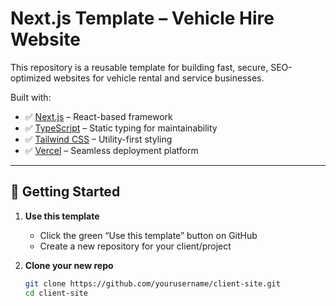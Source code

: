 # Next.js Template – Vehicle Hire Website

This repository is a reusable template for building fast, secure, SEO-optimized websites for vehicle rental and service businesses.

Built with:
- ✅ [Next.js](https://nextjs.org/) – React-based framework
- ✅ [TypeScript](https://www.typescriptlang.org/) – Static typing for maintainability
- ✅ [Tailwind CSS](https://tailwindcss.com/) – Utility-first styling
- ✅ [Vercel](https://vercel.com/) – Seamless deployment platform

---

## 🚀 Getting Started

1. **Use this template**
   - Click the green “Use this template” button on GitHub
   - Create a new repository for your client/project

2. **Clone your new repo**
   ```bash
   git clone https://github.com/yourusername/client-site.git
   cd client-site
   ```
